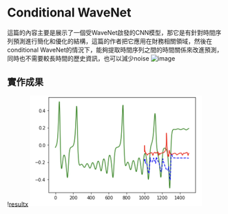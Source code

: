 # Conditional WaveNet
這篇的內容主要是展示了一個受WaveNet啟發的CNN模型，那它是有針對時間序列預測進行簡化和優化的結構，這篇的作者把它應用在財務相關領域，然後在conditional WaveNet的情況下，能夠提取時間序列之間的時間關係來改進預測，同時也不需要較長時間的歷史資訊，也可以減少noise
![image](https://asset-pdf.scinapse.io/prod/2603648311/figures/figure-2.3.jpg)

## 實作成果
\![resultx](https://raw.githubusercontent.com/XieYiZhi78/cWaveNet/main/img/WaveNet_x_final.png)
<img src="https://raw.githubusercontent.com/XieYiZhi78/cWaveNet/main/img/WaveNet_x_final.png" alt="resultx" width="400"/>
